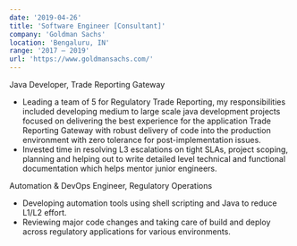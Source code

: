 ```yaml
---
date: '2019-04-26'
title: 'Software Engineer [Consultant]'
company: 'Goldman Sachs'
location: 'Bengaluru, IN'
range: '2017 – 2019'
url: 'https://www.goldmansachs.com/'
---
```


Java Developer, Trade Reporting Gateway

- Leading a team of 5 for Regulatory Trade Reporting, my responsibilities included developing medium to large scale java development projects focused on delivering the best experience for the application Trade Reporting Gateway with robust delivery of code into the production environment with zero tolerance for post-implementation issues.
- Invested time in resolving L3 escalations on tight SLAs, project scoping, planning and helping out to write detailed level technical and functional documentation which helps mentor junior engineers.

Automation & DevOps Engineer, Regulatory Operations

- Developing automation tools using shell scripting and Java to reduce L1/L2 effort.
- Reviewing major code changes and taking care of build and deploy across regulatory applications for various environments.
